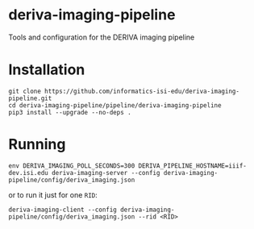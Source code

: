 # deriva-imaging-pipeline
Tools and configuration for the DERIVA imaging pipeline

# Installation

```
git clone https://github.com/informatics-isi-edu/deriva-imaging-pipeline.git
cd deriva-imaging-pipeline/pipeline/deriva-imaging-pipeline
pip3 install --upgrade --no-deps .
```

# Running

```
env DERIVA_IMAGING_POLL_SECONDS=300 DERIVA_PIPELINE_HOSTNAME=iiif-dev.isi.edu deriva-imaging-server --config deriva-imaging-pipeline/config/deriva_imaging.json 
```
or to run it just for one `RID`:

```
deriva-imaging-client --config deriva-imaging-pipeline/config/deriva_imaging.json --rid <RID>
```

